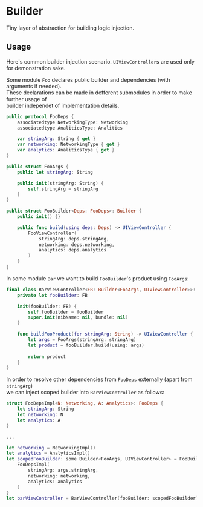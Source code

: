# Builder

Tiny layer of abstraction for building logic injection.

## Usage

Here's common builder injection scenario. `UIViewController`s are used only for demonstration sake.

Some module `Foo` declares public builder and dependencies (with arguments if needed).  
These declarations can be made in defferent submodules in order to make further usage of  
builder independet of implementation details.

```swift
public protocol FooDeps {
    associatedtype NetworkingType: Networking
    associatedtype AnaliticsType: Analitics

    var stringArg: String { get }
    var networking: NetworkingType { get }
    var analytics: AnaliticsType { get }
}
```

```swift
public struct FooArgs {
    public let stringArg: String

    public init(stringArg: String) {
        self.stringArg = stringArg
    }
}
```

```swift
public struct FooBuilder<Deps: FooDeps>: Builder {
    public init() {}

    public func build(using deps: Deps) -> UIViewController {
        FooViewController(
            stringArg: deps.stringArg,
            networking: deps.networking,
            analytics: deps.analytics
        )
    }
}
```

In some module `Bar` we want to build `FooBuilder`'s product using `FooArgs`:

```swift
final class BarViewController<FB: Builder<FooArgs, UIViewController>>: UIViewController {
    private let fooBuilder: FB

    init(fooBuilder: FB) {
        self.fooBuilder = fooBuilder
        super.init(nibName: nil, bundle: nil)
    }

    func buildFooProduct(for stringArg: String) -> UIViewController {
        let args = FooArgs(stringArg: stringArg)
        let product = fooBuilder.build(using: args)
        
        return product
    }
}
```

In order to resolve other dependencies from `FooDeps` externally (apart from `stringArg`)  
we can inject scoped builder into `BarViewController` as follows:

```swift
struct FooDepsImpl<N: Networking, A: Analytics>: FooDeps {
    let stringArg: String
    let networking: N
    let analytics: A
}

...

let networking = NetworkingImpl()
let analytics = AnalyticsImpl()
let scopedFooBuilder: some Builder<FooArgs, UIViewController> = FooBuilder().scoped { args in
    FooDepsImpl(
        stringArg: args.stringArg,
        networking: networking,
        analytics: analytics
    )
}
let barViewController = BarViewController(fooBuilder: scopedFooBuilder)
```
